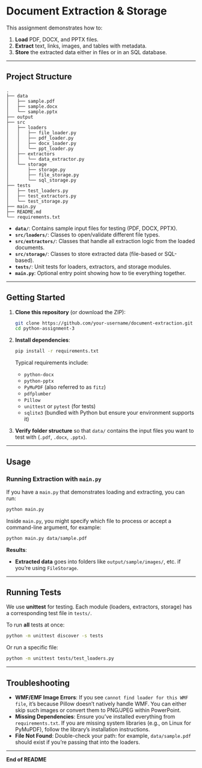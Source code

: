 # Document Extraction & Storage

This assignment demonstrates how to:
1. **Load** PDF, DOCX, and PPTX files.
2. **Extract** text, links, images, and tables with metadata.
3. **Store** the extracted data either in files or in an SQL database.

---

## Project Structure

```
.
├── data
│   ├── sample.pdf
│   ├── sample.docx
│   └── sample.pptx
├── output
├── src
│   ├── loaders
│   │   ├── file_loader.py
│   │   ├── pdf_loader.py
│   │   ├── docx_loader.py
│   │   └── ppt_loader.py
│   ├── extractors
│   │   └── data_extractor.py
│   └── storage
│       ├── storage.py
│       ├── file_storage.py
│       └── sql_storage.py
├── tests
│   ├── test_loaders.py
│   ├── test_extractors.py
│   └── test_storage.py
├── main.py
├── README.md
└── requirements.txt
```

- **`data/`**: Contains sample input files for testing (PDF, DOCX, PPTX).  
- **`src/loaders/`**: Classes to open/validate different file types.  
- **`src/extractors/`**: Classes that handle all extraction logic from the loaded documents.  
- **`src/storage/`**: Classes to store extracted data (file-based or SQL-based).  
- **`tests/`**: Unit tests for loaders, extractors, and storage modules.  
- **`main.py`**: Optional entry point showing how to tie everything together.  

---

## Getting Started

1. **Clone this repository** (or download the ZIP):
   ```bash
   git clone https://github.com/your-username/document-extraction.git
   cd python-assignment-3
   ```

2. **Install dependencies**:
   ```bash
   pip install -r requirements.txt
   ```
   Typical requirements include:
   - `python-docx`
   - `python-pptx`
   - `PyMuPDF` (also referred to as `fitz`)
   - `pdfplumber`
   - `Pillow`
   - `unittest` or `pytest` (for tests)
   - `sqlite3` (bundled with Python but ensure your environment supports it)

3. **Verify folder structure** so that `data/` contains the input files you want to test with (`.pdf`, `.docx`, `.pptx`).

---

## Usage

###  Running Extraction with `main.py`

If you have a `main.py` that demonstrates loading and extracting, you can run:
```bash
python main.py
```
Inside `main.py`, you might specify which file to process or accept a command-line argument, for example:
```bash
python main.py data/sample.pdf
```
**Results**:
- **Extracted data** goes into folders like `output/sample/images/`, etc. if you’re using `FileStorage`.


---

## Running Tests

We use **unittest** for testing. Each module (loaders, extractors, storage) has a corresponding test file in `tests/`.  

To run **all** tests at once:
```bash
python -m unittest discover -s tests
```
Or run a specific file:
```bash
python -m unittest tests/test_loaders.py
```

---

## Troubleshooting

- **WMF/EMF Image Errors**: If you see `cannot find loader for this WMF file`, it’s because Pillow doesn’t natively handle WMF. You can either skip such images or convert them to PNG/JPEG within PowerPoint.
- **Missing Dependencies**: Ensure you’ve installed everything from `requirements.txt`. If you are missing system libraries (e.g., on Linux for PyMuPDF), follow the library’s installation instructions.
- **File Not Found**: Double-check your path: for example, `data/sample.pdf` should exist if you’re passing that into the loaders.

---

**End of README**

